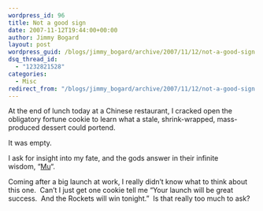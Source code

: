 ```yaml
---
wordpress_id: 96
title: Not a good sign
date: 2007-11-12T19:44:00+00:00
author: Jimmy Bogard
layout: post
wordpress_guid: /blogs/jimmy_bogard/archive/2007/11/12/not-a-good-sign.aspx
dsq_thread_id:
  - "1232821528"
categories:
  - Misc
redirect_from: "/blogs/jimmy_bogard/archive/2007/11/12/not-a-good-sign.aspx/"
---
```

At the end of lunch today at a Chinese restaurant, I cracked open the obligatory fortune cookie to learn what a stale, shrink-wrapped, mass-produced dessert could portend.

It was empty.

I ask for&nbsp;insight into my fate, and the&nbsp;gods answer in their infinite wisdom,&nbsp;&#8220;[Mu](http://en.wikipedia.org/wiki/Mu_(negative))&#8220;.

Coming after a big launch at work, I really didn&#8217;t know what to think about this one.&nbsp; Can&#8217;t I just get one cookie tell me &#8220;Your launch will be great success.&nbsp; And the Rockets will win&nbsp;tonight.&#8221;&nbsp; Is that really too much to ask?